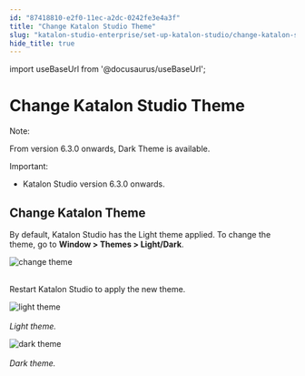 ```yaml
---
id: "87418810-e2f0-11ec-a2dc-0242fe3e4a3f"
title: "Change Katalon Studio Theme"
slug: "katalon-studio-enterprise/set-up-katalon-studio/change-katalon-studio-theme"
hide_title: true
---
```

import useBaseUrl from '@docusaurus/useBaseUrl';


# <a id="id" class="anchor_top_offset"/><a id="ariaid-title1" class="anchor_top_offset"/>Change Katalon Studio Theme

<div xmlns="http://www.w3.org/1999/xhtml" className="note note note_note"><span className="note__title">Note:</span> 
  <p className="p">From version 6.3.0 onwards, Dark Theme is available.</p>
</div>
<div xmlns="http://www.w3.org/1999/xhtml" className="note important note_important"><span className="note__title">Important:</span> 
  <ul className="ul"><li className="li">Katalon Studio version 6.3.0 onwards.</li></ul>
</div>

## <a id="id_1" class="anchor_top_offset"/>Change Katalon Theme

<p xmlns="http://www.w3.org/1999/xhtml" className="p">By default, Katalon Studio has the Light theme applied. To change the theme, go to <strong className="ph b">Window &gt; Themes &gt; Light/Dark</strong>.</p> 
<p xmlns="http://www.w3.org/1999/xhtml" className="p"> <img className="image" src={useBaseUrl("https://github.com/katalon-studio/docs-images/raw/master/katalon-studio/docs/theme/change-theme.png")} width={350} alt="change theme" /><br /><br /> </p> 
<p xmlns="http://www.w3.org/1999/xhtml" className="p">Restart Katalon Studio to apply the new theme.</p> 
<p xmlns="http://www.w3.org/1999/xhtml" className="p"> <img className="image" src={useBaseUrl("https://github.com/katalon-studio/docs-images/raw/master/katalon-studio/docs/theme/light-theme.png")} alt="light theme" /><br /><br />    <em className="ph i">Light theme.</em> </p> 
<p xmlns="http://www.w3.org/1999/xhtml" className="p"> <img className="image" src={useBaseUrl("https://github.com/katalon-studio/docs-images/raw/master/katalon-studio/docs/theme/dark-theme.png")} alt="dark theme" /><br /><br />   <em className="ph i">Dark theme.</em> </p> 
